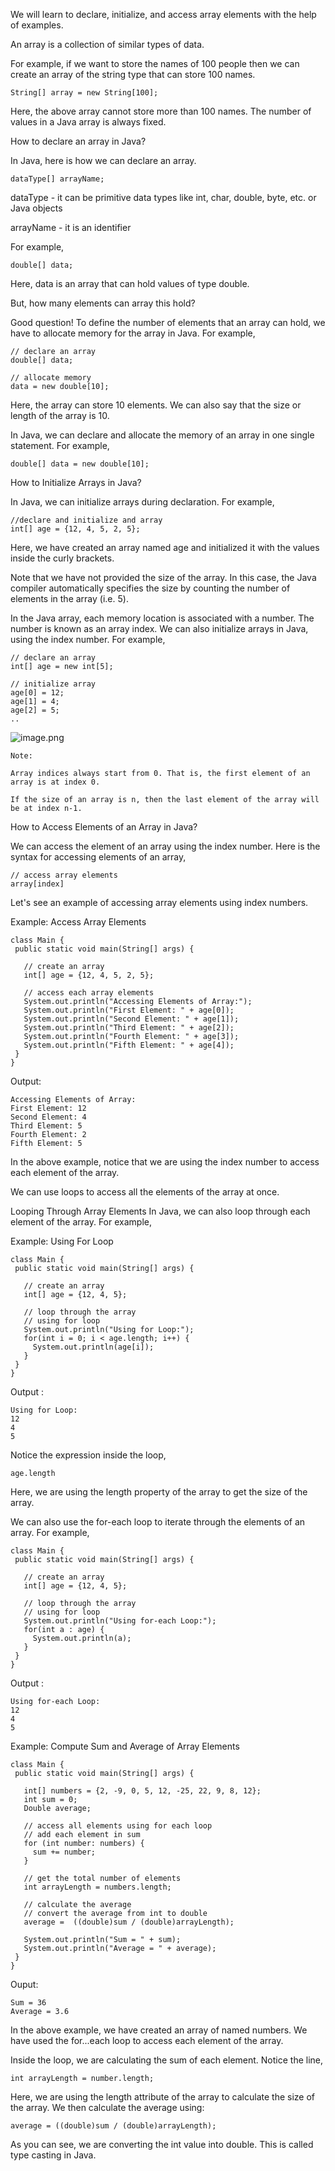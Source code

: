 We will learn to declare, initialize, and access array elements with the help of examples.

An array is a collection of similar types of data.

For example, if we want to store the names of 100 people then we can create an array of the string type that can store 100 names.

```
String[] array = new String[100];
```
Here, the above array cannot store more than 100 names. The number of values in a Java array is always fixed.

How to declare an array in Java?

In Java, here is how we can declare an array.

```
dataType[] arrayName;
```
dataType - it can be primitive data types like int, char, double, byte, etc. or Java objects

arrayName - it is an identifier

For example,

```
double[] data;
```
Here, data is an array that can hold values of type double.

But, how many elements can array this hold?

Good question! To define the number of elements that an array can hold, we have to allocate memory for the array in Java. For example,

```
// declare an array
double[] data;

// allocate memory
data = new double[10];
```

Here, the array can store 10 elements. We can also say that the size or length of the array is 10.

In Java, we can declare and allocate the memory of an array in one single statement. For example,

```
double[] data = new double[10];
```

How to Initialize Arrays in Java?

In Java, we can initialize arrays during declaration. For example,

```
//declare and initialize and array
int[] age = {12, 4, 5, 2, 5};
```

Here, we have created an array named age and initialized it with the values inside the curly brackets.

Note that we have not provided the size of the array. In this case, the Java compiler automatically specifies the size by counting the number of elements in the array (i.e. 5).

In the Java array, each memory location is associated with a number. The number is known as an array index. We can also initialize arrays in Java, using the index number. For example,

```
// declare an array
int[] age = new int[5];

// initialize array
age[0] = 12;
age[1] = 4;
age[2] = 5;
..
```

![image.png](https://cdn.programiz.com/sites/tutorial2program/files/initialize-array-during-declaration-java.jpg)

```
Note:

Array indices always start from 0. That is, the first element of an array is at index 0.

If the size of an array is n, then the last element of the array will be at index n-1.
```

How to Access Elements of an Array in Java?

We can access the element of an array using the index number. Here is the syntax for accessing elements of an array,

```
// access array elements
array[index]
```
Let's see an example of accessing array elements using index numbers.

Example: Access Array Elements

```
class Main {
 public static void main(String[] args) {
  
   // create an array
   int[] age = {12, 4, 5, 2, 5};

   // access each array elements
   System.out.println("Accessing Elements of Array:");
   System.out.println("First Element: " + age[0]);
   System.out.println("Second Element: " + age[1]);
   System.out.println("Third Element: " + age[2]);
   System.out.println("Fourth Element: " + age[3]);
   System.out.println("Fifth Element: " + age[4]);
 }
}
```
Output:

```
Accessing Elements of Array:
First Element: 12
Second Element: 4
Third Element: 5
Fourth Element: 2
Fifth Element: 5
```
In the above example, notice that we are using the index number to access each element of the array.

We can use loops to access all the elements of the array at once.

Looping Through Array Elements
In Java, we can also loop through each element of the array. For example,

Example: Using For Loop

```
class Main {
 public static void main(String[] args) {
  
   // create an array
   int[] age = {12, 4, 5};

   // loop through the array
   // using for loop
   System.out.println("Using for Loop:");
   for(int i = 0; i < age.length; i++) {
     System.out.println(age[i]);
   }
 }
}
```

Output :

```
Using for Loop:
12
4
5
```

Notice the expression inside the loop,
```
age.length
```

Here, we are using the length property of the array to get the size of the array.

We can also use the for-each loop to iterate through the elements of an array. For example,

```
class Main {
 public static void main(String[] args) {
  
   // create an array
   int[] age = {12, 4, 5};

   // loop through the array
   // using for loop
   System.out.println("Using for-each Loop:");
   for(int a : age) {
     System.out.println(a);
   }
 }
}
```

Output :

```
Using for-each Loop:
12
4
5
```

Example: Compute Sum and Average of Array Elements

```
class Main {
 public static void main(String[] args) {

   int[] numbers = {2, -9, 0, 5, 12, -25, 22, 9, 8, 12};
   int sum = 0;
   Double average;
   
   // access all elements using for each loop
   // add each element in sum
   for (int number: numbers) {
     sum += number;
   }
  
   // get the total number of elements
   int arrayLength = numbers.length;

   // calculate the average
   // convert the average from int to double
   average =  ((double)sum / (double)arrayLength);

   System.out.println("Sum = " + sum);
   System.out.println("Average = " + average);
 }
}
```

Ouput:

```
Sum = 36
Average = 3.6
```

In the above example, we have created an array of named numbers. We have used the for...each loop to access each element of the array.

Inside the loop, we are calculating the sum of each element. Notice the line,

```
int arrayLength = number.length;
```

Here, we are using the length attribute of the array to calculate the size of the array. We then calculate the average using:

```
average = ((double)sum / (double)arrayLength);
```

As you can see, we are converting the int value into double. This is called type casting in Java.

